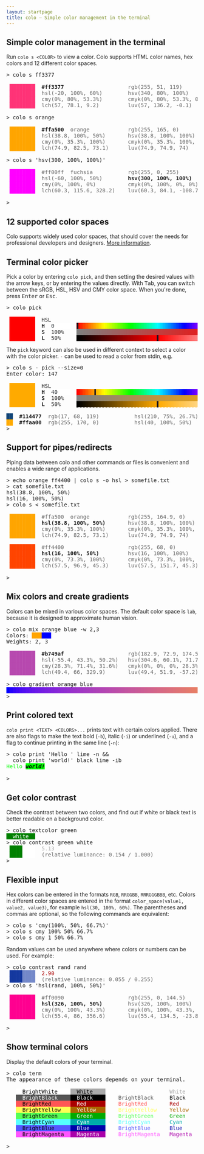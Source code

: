 ```yaml
---
layout: startpage
title: colo – Simple color management in the terminal
---
```


## Simple color management in the terminal

Run `colo s <COLOR>` to view a color. Colo supports HTML color names, hex colors and 12 different color spaces.

<pre class="h-terminal">
<span class="h-shell">&gt; </span><span class="h-cmd">colo</span> <span class="h-hl">s</span> <span class="h-arg">ff3377</span>

<span style='color:#ff3377'> ████████</span>  <b>#ff3377</b>                    <span style='opacity:0.67'>rgb(255, 51, 119)        </span>
<span style='color:#ff3377'> ████████</span>  <span style='opacity:0.67'>hsl(-20, 100%, 60%)      </span>  <span style='opacity:0.67'>hsv(340, 80%, 100%)      </span>
<span style='color:#ff3377'> ████████</span>  <span style='opacity:0.67'>cmy(0%, 80%, 53.3%)      </span>  <span style='opacity:0.67'>cmyk(0%, 80%, 53.3%, 0%) </span>
<span style='color:#ff3377'> ████████</span>  <span style='opacity:0.67'>lch(57, 78.1, 9.2)       </span>  <span style='opacity:0.67'>luv(57, 136.2, -0.1)     </span>

<span class="h-shell">&gt; </span><span class="h-cmd">colo</span> <span class="h-hl">s</span> <span class="h-arg">orange</span>

<span style='color:#ffa500'> ████████</span>  <b>#ffa500</b>  <span style='opacity:0.67'>orange          </span>  <span style='opacity:0.67'>rgb(255, 165, 0)         </span>
<span style='color:#ffa500'> ████████</span>  <span style='opacity:0.67'>hsl(38.8, 100%, 50%)     </span>  <span style='opacity:0.67'>hsv(38.8, 100%, 100%)    </span>
<span style='color:#ffa500'> ████████</span>  <span style='opacity:0.67'>cmy(0%, 35.3%, 100%)     </span>  <span style='opacity:0.67'>cmyk(0%, 35.3%, 100%, 0%)</span>
<span style='color:#ffa500'> ████████</span>  <span style='opacity:0.67'>lch(74.9, 82.5, 73.1)    </span>  <span style='opacity:0.67'>luv(74.9, 74.9, 74)      </span>

<span class="h-shell">&gt; </span><span class="h-cmd">colo</span> <span class="h-hl">s</span> <span class='h-str'>&#39;hsv(300, 100%, 100%)&#39;</span>

<span style='color:#ff00ff'> ████████</span>  <span style='opacity:0.67'>#ff00ff</span>  <span style='opacity:0.67'>fuchsia         </span>  <span style='opacity:0.67'>rgb(255, 0, 255)         </span>
<span style='color:#ff00ff'> ████████</span>  <span style='opacity:0.67'>hsl(-60, 100%, 50%)      </span>  <b>hsv(300, 100%, 100%)     </b>
<span style='color:#ff00ff'> ████████</span>  <span style='opacity:0.67'>cmy(0%, 100%, 0%)        </span>  <span style='opacity:0.67'>cmyk(0%, 100%, 0%, 0%)   </span>
<span style='color:#ff00ff'> ████████</span>  <span style='opacity:0.67'>lch(60.3, 115.6, 328.2)  </span>  <span style='opacity:0.67'>luv(60.3, 84.1, -108.7)  </span>

<span class="h-shell">&gt; </span><span class="h-caret"> </span>
</pre>

## 12 supported color spaces

Colo supports widely used color spaces, that should cover the needs for professional developers and designers. [More information](color_spaces.md).


## Terminal color picker

Pick a color by entering `colo pick`, and then setting the desired values with the arrow keys, or by entering the values directly. With <kbd>Tab</kbd>, you can switch between the sRGB, HSL, HSV and CMY color space. When you're done, press <kbd>Enter</kbd> or <kbd>Esc</kbd>.

<pre class="h-terminal">
<span class="h-shell">&gt;</span> <span class="h-cmd">colo</span> <span class="h-hl">pick</span>

 <span style="background-color:#FF0000">        </span>  HSL
 <span style="background-color:#FF0000">        </span>  <b>H</b>  <span style="background-color:#FFFFFF"><font color="#292F34">0     </font></span> <font color="#FF0000">▕</font><span style="background-color:#FF0F00"><font color="#171421">▌</font></span><span style="background-color:#FF2E00"><font color="#FF1F00">▌</font></span><span style="background-color:#FF4D00"><font color="#FF3D00">▌</font></span><span style="background-color:#FF6B00"><font color="#FF5C00">▌</font></span><span style="background-color:#FF8A00"><font color="#FF7A00">▌</font></span><span style="background-color:#FFA800"><font color="#FF9900">▌</font></span><span style="background-color:#FFC700"><font color="#FFB800">▌</font></span><span style="background-color:#FFE600"><font color="#FFD600">▌</font></span><span style="background-color:#FAFF00"><font color="#FFF500">▌</font></span><span style="background-color:#DBFF00"><font color="#EBFF00">▌</font></span><span style="background-color:#BDFF00"><font color="#CCFF00">▌</font></span><span style="background-color:#9EFF00"><font color="#ADFF00">▌</font></span><span style="background-color:#80FF00"><font color="#8FFF00">▌</font></span><span style="background-color:#61FF00"><font color="#70FF00">▌</font></span><span style="background-color:#42FF00"><font color="#52FF00">▌</font></span><span style="background-color:#24FF00"><font color="#33FF00">▌</font></span><span style="background-color:#05FF00"><font color="#14FF00">▌</font></span><span style="background-color:#00FF19"><font color="#00FF0A">▌</font></span><span style="background-color:#00FF38"><font color="#00FF29">▌</font></span><span style="background-color:#00FF57"><font color="#00FF47">▌</font></span><span style="background-color:#00FF75"><font color="#00FF66">▌</font></span><span style="background-color:#00FF94"><font color="#00FF85">▌</font></span><span style="background-color:#00FFB3"><font color="#00FFA3">▌</font></span><span style="background-color:#00FFD1"><font color="#00FFC2">▌</font></span><span style="background-color:#00FFF0"><font color="#00FFE0">▌</font></span><span style="background-color:#00F0FF"><font color="#00FFFF">▌</font></span><span style="background-color:#00D1FF"><font color="#00E0FF">▌</font></span><span style="background-color:#00B2FF"><font color="#00C2FF">▌</font></span><span style="background-color:#0094FF"><font color="#00A3FF">▌</font></span><span style="background-color:#0075FF"><font color="#0085FF">▌</font></span><span style="background-color:#0057FF"><font color="#0066FF">▌</font></span><span style="background-color:#0038FF"><font color="#0047FF">▌</font></span><span style="background-color:#001AFF"><font color="#0029FF">▌</font></span><span style="background-color:#0500FF"><font color="#000AFF">▌</font></span><span style="background-color:#2400FF"><font color="#1400FF">▌</font></span><span style="background-color:#4200FF"><font color="#3300FF">▌</font></span><span style="background-color:#6100FF"><font color="#5200FF">▌</font></span><span style="background-color:#8000FF"><font color="#7000FF">▌</font></span><span style="background-color:#9E00FF"><font color="#8F00FF">▌</font></span><span style="background-color:#BD00FF"><font color="#AD00FF">▌</font></span><span style="background-color:#DB00FF"><font color="#CC00FF">▌</font></span><span style="background-color:#FA00FF"><font color="#EB00FF">▌</font></span><span style="background-color:#FF00E6"><font color="#FF00F5">▌</font></span><span style="background-color:#FF00C7"><font color="#FF00D6">▌</font></span><span style="background-color:#FF00A8"><font color="#FF00B8">▌</font></span><span style="background-color:#FF008A"><font color="#FF0099">▌</font></span><span style="background-color:#FF006B"><font color="#FF007A">▌</font></span><span style="background-color:#FF004C"><font color="#FF005C">▌</font></span><span style="background-color:#FF002E"><font color="#FF003D">▌</font></span><span style="background-color:#FF000F"><font color="#FF001F">▌</font></span><font color="#FF0000">▏</font>
 <span style="background-color:#FF0000">        </span>  <b>S</b>  100%   <font color="#808080">▕</font><span style="background-color:#817E7E"><font color="#808080">▌</font></span><span style="background-color:#837C7C"><font color="#827D7D">▌</font></span><span style="background-color:#867979"><font color="#857A7A">▌</font></span><span style="background-color:#887777"><font color="#877878">▌</font></span><span style="background-color:#8B7474"><font color="#8A7575">▌</font></span><span style="background-color:#8E7171"><font color="#8C7373">▌</font></span><span style="background-color:#906F6F"><font color="#8F7070">▌</font></span><span style="background-color:#936C6C"><font color="#916E6E">▌</font></span><span style="background-color:#956A6A"><font color="#946B6B">▌</font></span><span style="background-color:#986767"><font color="#966969">▌</font></span><span style="background-color:#9A6565"><font color="#996666">▌</font></span><span style="background-color:#9D6262"><font color="#9C6363">▌</font></span><span style="background-color:#9F6060"><font color="#9E6161">▌</font></span><span style="background-color:#A25D5D"><font color="#A15E5E">▌</font></span><span style="background-color:#A45B5B"><font color="#A35C5C">▌</font></span><span style="background-color:#A75858"><font color="#A65959">▌</font></span><span style="background-color:#AA5555"><font color="#A85757">▌</font></span><span style="background-color:#AC5353"><font color="#AB5454">▌</font></span><span style="background-color:#AF5050"><font color="#AD5252">▌</font></span><span style="background-color:#B14E4E"><font color="#B04F4F">▌</font></span><span style="background-color:#B44B4B"><font color="#B34D4D">▌</font></span><span style="background-color:#B64949"><font color="#B54A4A">▌</font></span><span style="background-color:#B94646"><font color="#B84747">▌</font></span><span style="background-color:#BB4444"><font color="#BA4545">▌</font></span><span style="background-color:#BE4141"><font color="#BD4242">▌</font></span><span style="background-color:#C13E3E"><font color="#BF4040">▌</font></span><span style="background-color:#C33C3C"><font color="#C23D3D">▌</font></span><span style="background-color:#C63939"><font color="#C43B3B">▌</font></span><span style="background-color:#C83737"><font color="#C73838">▌</font></span><span style="background-color:#CB3434"><font color="#C93636">▌</font></span><span style="background-color:#CD3232"><font color="#CC3333">▌</font></span><span style="background-color:#D02F2F"><font color="#CF3030">▌</font></span><span style="background-color:#D22D2D"><font color="#D12E2E">▌</font></span><span style="background-color:#D52A2A"><font color="#D42B2B">▌</font></span><span style="background-color:#D72828"><font color="#D62929">▌</font></span><span style="background-color:#DA2525"><font color="#D92626">▌</font></span><span style="background-color:#DD2222"><font color="#DB2424">▌</font></span><span style="background-color:#DF2020"><font color="#DE2121">▌</font></span><span style="background-color:#E21D1D"><font color="#E01F1F">▌</font></span><span style="background-color:#E41B1B"><font color="#E31C1C">▌</font></span><span style="background-color:#E71818"><font color="#E61A1A">▌</font></span><span style="background-color:#E91616"><font color="#E81717">▌</font></span><span style="background-color:#EC1313"><font color="#EB1414">▌</font></span><span style="background-color:#EE1111"><font color="#ED1212">▌</font></span><span style="background-color:#F10E0E"><font color="#F00F0F">▌</font></span><span style="background-color:#F40B0B"><font color="#F20D0D">▌</font></span><span style="background-color:#F60909"><font color="#F50A0A">▌</font></span><span style="background-color:#F90606"><font color="#F70808">▌</font></span><span style="background-color:#FB0404"><font color="#FA0505">▌</font></span><span style="background-color:#171421"><font color="#FC0303">▌</font></span><font color="#FF0000">▏</font>
 <span style="background-color:#FF0000">        </span>  <b>L</b>  50%    <font color="#000000">▕</font><span style="background-color:#050000"><font color="#000000">▌</font></span><span style="background-color:#0F0000"><font color="#0A0000">▌</font></span><span style="background-color:#190000"><font color="#140000">▌</font></span><span style="background-color:#240000"><font color="#1F0000">▌</font></span><span style="background-color:#2E0000"><font color="#290000">▌</font></span><span style="background-color:#380000"><font color="#330000">▌</font></span><span style="background-color:#420000"><font color="#3D0000">▌</font></span><span style="background-color:#4D0000"><font color="#470000">▌</font></span><span style="background-color:#570000"><font color="#520000">▌</font></span><span style="background-color:#610000"><font color="#5C0000">▌</font></span><span style="background-color:#6B0000"><font color="#660000">▌</font></span><span style="background-color:#750000"><font color="#700000">▌</font></span><span style="background-color:#800000"><font color="#7A0000">▌</font></span><span style="background-color:#8A0000"><font color="#850000">▌</font></span><span style="background-color:#940000"><font color="#8F0000">▌</font></span><span style="background-color:#9E0000"><font color="#990000">▌</font></span><span style="background-color:#A80000"><font color="#A30000">▌</font></span><span style="background-color:#B30000"><font color="#AD0000">▌</font></span><span style="background-color:#BD0000"><font color="#B80000">▌</font></span><span style="background-color:#C70000"><font color="#C20000">▌</font></span><span style="background-color:#D10000"><font color="#CC0000">▌</font></span><span style="background-color:#DB0000"><font color="#D60000">▌</font></span><span style="background-color:#E60000"><font color="#E00000">▌</font></span><span style="background-color:#F00000"><font color="#EB0000">▌</font></span><span style="background-color:#FA0000"><font color="#F50000">▌</font></span><span style="background-color:#FF0505"><font color="#171421">▌</font></span><span style="background-color:#FF0F0F"><font color="#FF0A0A">▌</font></span><span style="background-color:#FF1A1A"><font color="#FF1414">▌</font></span><span style="background-color:#FF2424"><font color="#FF1F1F">▌</font></span><span style="background-color:#FF2E2E"><font color="#FF2929">▌</font></span><span style="background-color:#FF3838"><font color="#FF3333">▌</font></span><span style="background-color:#FF4242"><font color="#FF3D3D">▌</font></span><span style="background-color:#FF4D4D"><font color="#FF4747">▌</font></span><span style="background-color:#FF5757"><font color="#FF5252">▌</font></span><span style="background-color:#FF6161"><font color="#FF5C5C">▌</font></span><span style="background-color:#FF6B6B"><font color="#FF6666">▌</font></span><span style="background-color:#FF7575"><font color="#FF7070">▌</font></span><span style="background-color:#FF8080"><font color="#FF7A7A">▌</font></span><span style="background-color:#FF8A8A"><font color="#FF8585">▌</font></span><span style="background-color:#FF9494"><font color="#FF8F8F">▌</font></span><span style="background-color:#FF9E9E"><font color="#FF9999">▌</font></span><span style="background-color:#FFA8A8"><font color="#FFA3A3">▌</font></span><span style="background-color:#FFB3B3"><font color="#FFADAD">▌</font></span><span style="background-color:#FFBDBD"><font color="#FFB8B8">▌</font></span><span style="background-color:#FFC7C7"><font color="#FFC2C2">▌</font></span><span style="background-color:#FFD1D1"><font color="#FFCCCC">▌</font></span><span style="background-color:#FFDBDB"><font color="#FFD6D6">▌</font></span><span style="background-color:#FFE6E6"><font color="#FFE0E0">▌</font></span><span style="background-color:#FFF0F0"><font color="#FFEBEB">▌</font></span><span style="background-color:#FFFAFA"><font color="#FFF5F5">▌</font></span><font color="#FFFFFF">▏</font>
</pre>

The `pick` keyword can also be used in different context to select a color with the color picker. `-` can be used to read a color from stdin, e.g.

<pre class="h-terminal">
<span class="h-shell">&gt; </span><span class="h-cmd">colo</span> <span class="h-hl">s</span> <span class="h-flag">-</span> <span class="h-arg">pick</span> <span class="h-flag">--size</span><span class="h-arg">=0</span>
Enter color: 147

 <span style="background-color:#FFAA00">        </span>  HSL
 <span style="background-color:#FFAA00">        </span>  <b>H</b>  <span style="background-color:#FFFFFF"><font color="#292F34">40    </font></span> <font color="#FF0000">▕</font><span style="background-color:#FF0F00"><font color="#FF0000">▌</font></span><span style="background-color:#FF2E00"><font color="#FF1F00">▌</font></span><span style="background-color:#FF4D00"><font color="#FF3D00">▌</font></span><span style="background-color:#FF6B00"><font color="#FF5C00">▌</font></span><span style="background-color:#FF8A00"><font color="#FF7A00">▌</font></span><span style="background-color:#171421"><font color="#FF9900">▌</font></span><span style="background-color:#FFC700"><font color="#FFB800">▌</font></span><span style="background-color:#FFE600"><font color="#FFD600">▌</font></span><span style="background-color:#FAFF00"><font color="#FFF500">▌</font></span><span style="background-color:#DBFF00"><font color="#EBFF00">▌</font></span><span style="background-color:#BDFF00"><font color="#CCFF00">▌</font></span><span style="background-color:#9EFF00"><font color="#ADFF00">▌</font></span><span style="background-color:#80FF00"><font color="#8FFF00">▌</font></span><span style="background-color:#61FF00"><font color="#70FF00">▌</font></span><span style="background-color:#42FF00"><font color="#52FF00">▌</font></span><span style="background-color:#24FF00"><font color="#33FF00">▌</font></span><span style="background-color:#05FF00"><font color="#14FF00">▌</font></span><span style="background-color:#00FF19"><font color="#00FF0A">▌</font></span><span style="background-color:#00FF38"><font color="#00FF29">▌</font></span><span style="background-color:#00FF57"><font color="#00FF47">▌</font></span><span style="background-color:#00FF75"><font color="#00FF66">▌</font></span><span style="background-color:#00FF94"><font color="#00FF85">▌</font></span><span style="background-color:#00FFB3"><font color="#00FFA3">▌</font></span><span style="background-color:#00FFD1"><font color="#00FFC2">▌</font></span><span style="background-color:#00FFF0"><font color="#00FFE0">▌</font></span><span style="background-color:#00F0FF"><font color="#00FFFF">▌</font></span><span style="background-color:#00D1FF"><font color="#00E0FF">▌</font></span><span style="background-color:#00B2FF"><font color="#00C2FF">▌</font></span><span style="background-color:#0094FF"><font color="#00A3FF">▌</font></span><span style="background-color:#0075FF"><font color="#0085FF">▌</font></span><span style="background-color:#0057FF"><font color="#0066FF">▌</font></span><span style="background-color:#0038FF"><font color="#0047FF">▌</font></span><span style="background-color:#001AFF"><font color="#0029FF">▌</font></span><span style="background-color:#0500FF"><font color="#000AFF">▌</font></span><span style="background-color:#2400FF"><font color="#1400FF">▌</font></span><span style="background-color:#4200FF"><font color="#3300FF">▌</font></span><span style="background-color:#6100FF"><font color="#5200FF">▌</font></span><span style="background-color:#8000FF"><font color="#7000FF">▌</font></span><span style="background-color:#9E00FF"><font color="#8F00FF">▌</font></span><span style="background-color:#BD00FF"><font color="#AD00FF">▌</font></span><span style="background-color:#DB00FF"><font color="#CC00FF">▌</font></span><span style="background-color:#FA00FF"><font color="#EB00FF">▌</font></span><span style="background-color:#FF00E6"><font color="#FF00F5">▌</font></span><span style="background-color:#FF00C7"><font color="#FF00D6">▌</font></span><span style="background-color:#FF00A8"><font color="#FF00B8">▌</font></span><span style="background-color:#FF008A"><font color="#FF0099">▌</font></span><span style="background-color:#FF006B"><font color="#FF007A">▌</font></span><span style="background-color:#FF004C"><font color="#FF005C">▌</font></span><span style="background-color:#FF002E"><font color="#FF003D">▌</font></span><span style="background-color:#FF000F"><font color="#FF001F">▌</font></span><font color="#FF0000">▏</font>
 <span style="background-color:#FFAA00">        </span>  <b>S</b>  100%   <font color="#808080">▕</font><span style="background-color:#81807E"><font color="#808080">▌</font></span><span style="background-color:#83817C"><font color="#82807D">▌</font></span><span style="background-color:#868279"><font color="#85817A">▌</font></span><span style="background-color:#888277"><font color="#878278">▌</font></span><span style="background-color:#8B8374"><font color="#8A8375">▌</font></span><span style="background-color:#8E8471"><font color="#8C8473">▌</font></span><span style="background-color:#90856F"><font color="#8F8570">▌</font></span><span style="background-color:#93866C"><font color="#91856E">▌</font></span><span style="background-color:#95876A"><font color="#94866B">▌</font></span><span style="background-color:#988867"><font color="#968769">▌</font></span><span style="background-color:#9A8865"><font color="#998866">▌</font></span><span style="background-color:#9D8962"><font color="#9C8963">▌</font></span><span style="background-color:#9F8A60"><font color="#9E8A61">▌</font></span><span style="background-color:#A28B5D"><font color="#A18B5E">▌</font></span><span style="background-color:#A48C5B"><font color="#A38B5C">▌</font></span><span style="background-color:#A78D58"><font color="#A68C59">▌</font></span><span style="background-color:#AA8E55"><font color="#A88D57">▌</font></span><span style="background-color:#AC8E53"><font color="#AB8E54">▌</font></span><span style="background-color:#AF8F50"><font color="#AD8F52">▌</font></span><span style="background-color:#B1904E"><font color="#B0904F">▌</font></span><span style="background-color:#B4914B"><font color="#B3914D">▌</font></span><span style="background-color:#B69249"><font color="#B5914A">▌</font></span><span style="background-color:#B99346"><font color="#B89247">▌</font></span><span style="background-color:#BB9344"><font color="#BA9345">▌</font></span><span style="background-color:#BE9441"><font color="#BD9442">▌</font></span><span style="background-color:#C1953E"><font color="#BF9540">▌</font></span><span style="background-color:#C3963C"><font color="#C2963D">▌</font></span><span style="background-color:#C69739"><font color="#C4963B">▌</font></span><span style="background-color:#C89837"><font color="#C79738">▌</font></span><span style="background-color:#CB9934"><font color="#C99836">▌</font></span><span style="background-color:#CD9932"><font color="#CC9933">▌</font></span><span style="background-color:#D09A2F"><font color="#CF9A30">▌</font></span><span style="background-color:#D29B2D"><font color="#D19B2E">▌</font></span><span style="background-color:#D59C2A"><font color="#D49C2B">▌</font></span><span style="background-color:#D79D28"><font color="#D69C29">▌</font></span><span style="background-color:#DA9E25"><font color="#D99D26">▌</font></span><span style="background-color:#DD9F22"><font color="#DB9E24">▌</font></span><span style="background-color:#DF9F20"><font color="#DE9F21">▌</font></span><span style="background-color:#E2A01D"><font color="#E0A01F">▌</font></span><span style="background-color:#E4A11B"><font color="#E3A11C">▌</font></span><span style="background-color:#E7A218"><font color="#E6A21A">▌</font></span><span style="background-color:#E9A316"><font color="#E8A217">▌</font></span><span style="background-color:#ECA413"><font color="#EBA314">▌</font></span><span style="background-color:#EEA411"><font color="#EDA412">▌</font></span><span style="background-color:#F1A50E"><font color="#F0A50F">▌</font></span><span style="background-color:#F4A60B"><font color="#F2A60D">▌</font></span><span style="background-color:#F6A709"><font color="#F5A70A">▌</font></span><span style="background-color:#F9A806"><font color="#F7A708">▌</font></span><span style="background-color:#FBA904"><font color="#FAA805">▌</font></span><span style="background-color:#171421"><font color="#FCA903">▌</font></span><font color="#FFAA00">▏</font>
 <span style="background-color:#FFAA00">        </span>  <b>L</b>  50%    <font color="#000000">▕</font><span style="background-color:#050300"><font color="#000000">▌</font></span><span style="background-color:#0F0A00"><font color="#0A0700">▌</font></span><span style="background-color:#191100"><font color="#140E00">▌</font></span><span style="background-color:#241800"><font color="#1F1400">▌</font></span><span style="background-color:#2E1F00"><font color="#291B00">▌</font></span><span style="background-color:#382500"><font color="#332200">▌</font></span><span style="background-color:#422C00"><font color="#3D2900">▌</font></span><span style="background-color:#4D3300"><font color="#473000">▌</font></span><span style="background-color:#573A00"><font color="#523600">▌</font></span><span style="background-color:#614100"><font color="#5C3D00">▌</font></span><span style="background-color:#6B4700"><font color="#664400">▌</font></span><span style="background-color:#754E00"><font color="#704B00">▌</font></span><span style="background-color:#805500"><font color="#7A5200">▌</font></span><span style="background-color:#8A5C00"><font color="#855800">▌</font></span><span style="background-color:#946300"><font color="#8F5F00">▌</font></span><span style="background-color:#9E6900"><font color="#996600">▌</font></span><span style="background-color:#A87000"><font color="#A36D00">▌</font></span><span style="background-color:#B37700"><font color="#AD7400">▌</font></span><span style="background-color:#BD7E00"><font color="#B87A00">▌</font></span><span style="background-color:#C78500"><font color="#C28100">▌</font></span><span style="background-color:#D18B00"><font color="#CC8800">▌</font></span><span style="background-color:#DB9200"><font color="#D68F00">▌</font></span><span style="background-color:#E69900"><font color="#E09600">▌</font></span><span style="background-color:#F0A000"><font color="#EB9C00">▌</font></span><span style="background-color:#FAA700"><font color="#F5A300">▌</font></span><span style="background-color:#FFAC05"><font color="#171421">▌</font></span><span style="background-color:#FFAF0F"><font color="#FFAD0A">▌</font></span><span style="background-color:#FFB31A"><font color="#FFB114">▌</font></span><span style="background-color:#FFB624"><font color="#FFB41F">▌</font></span><span style="background-color:#FFB92E"><font color="#FFB829">▌</font></span><span style="background-color:#FFBD38"><font color="#FFBB33">▌</font></span><span style="background-color:#FFC042"><font color="#FFBE3D">▌</font></span><span style="background-color:#FFC44D"><font color="#FFC247">▌</font></span><span style="background-color:#FFC757"><font color="#FFC552">▌</font></span><span style="background-color:#FFCA61"><font color="#FFC95C">▌</font></span><span style="background-color:#FFCE6B"><font color="#FFCC66">▌</font></span><span style="background-color:#FFD175"><font color="#FFCF70">▌</font></span><span style="background-color:#FFD580"><font color="#FFD37A">▌</font></span><span style="background-color:#FFD88A"><font color="#FFD685">▌</font></span><span style="background-color:#FFDB94"><font color="#FFDA8F">▌</font></span><span style="background-color:#FFDF9E"><font color="#FFDD99">▌</font></span><span style="background-color:#FFE2A8"><font color="#FFE0A3">▌</font></span><span style="background-color:#FFE6B3"><font color="#FFE4AD">▌</font></span><span style="background-color:#FFE9BD"><font color="#FFE7B8">▌</font></span><span style="background-color:#FFECC7"><font color="#FFEBC2">▌</font></span><span style="background-color:#FFF0D1"><font color="#FFEECC">▌</font></span><span style="background-color:#FFF3DB"><font color="#FFF1D6">▌</font></span><span style="background-color:#FFF7E6"><font color="#FFF5E0">▌</font></span><span style="background-color:#FFFAF0"><font color="#FFF8EB">▌</font></span><span style="background-color:#FFFDFA"><font color="#FFFCF5">▌</font></span><font color="#FFFFFF">▏</font>

<span style='color:#114477'>██</span>  <b>#114477</b>  <span style='opacity:0.67'>rgb(17, 68, 119)         </span>  <span style='opacity:0.67'>hsl(210, 75%, 26.7%)     </span>
<span style='color:#ffaa00'>██</span>  <b>#ffaa00</b>  <span style='opacity:0.67'>rgb(255, 170, 0)         </span>  <span style='opacity:0.67'>hsl(40, 100%, 50%)       </span>
<span class="h-shell">&gt; </span><span class="h-caret"> </span>
</pre>


## Support for pipes/redirects

Piping data between colo and other commands or files is convenient and enables a wide range of applications.

<pre class="h-terminal">
<span class="h-shell">&gt; </span><span class="h-cmd">echo</span> <span class="h-arg">orange</span> <span class="h-arg">ff4400</span> <span class='h-pipe'>|</span> <span class="h-cmd">colo</span> <span class="h-hl">s</span> <span class="h-flag">-o</span> <span class="h-arg">hsl</span> <span class='h-pipe'>&gt;</span> <span class='h-pipe'>somefile.txt</span>
<span class="h-shell">&gt; </span><span class="h-cmd">cat</span> <span class="h-arg">somefile.txt</span>
hsl(38.8, 100%, 50%)
hsl(16, 100%, 50%)
<span class="h-shell">&gt; </span><span class="h-cmd">colo</span> <span class="h-hl">s</span> <span class='h-pipe'>&lt;</span> <span class='h-pipe'>somefile.txt</span>

<span style='color:#ffa500'> ████████</span>  <span style='opacity:0.67'>#ffa500</span>  <span style='opacity:0.67'>orange          </span>  <span style='opacity:0.67'>rgb(255, 164.9, 0)       </span>
<span style='color:#ffa500'> ████████</span>  <b>hsl(38.8, 100%, 50%)     </b>  <span style='opacity:0.67'>hsv(38.8, 100%, 100%)    </span>
<span style='color:#ffa500'> ████████</span>  <span style='opacity:0.67'>cmy(0%, 35.3%, 100%)     </span>  <span style='opacity:0.67'>cmyk(0%, 35.3%, 100%, 0%)</span>
<span style='color:#ffa500'> ████████</span>  <span style='opacity:0.67'>lch(74.9, 82.5, 73.1)    </span>  <span style='opacity:0.67'>luv(74.9, 74.9, 74)      </span>

<span style='color:#ff4400'> ████████</span>  <span style='opacity:0.67'>#ff4400</span>                    <span style='opacity:0.67'>rgb(255, 68, 0)          </span>
<span style='color:#ff4400'> ████████</span>  <b>hsl(16, 100%, 50%)       </b>  <span style='opacity:0.67'>hsv(16, 100%, 100%)      </span>
<span style='color:#ff4400'> ████████</span>  <span style='opacity:0.67'>cmy(0%, 73.3%, 100%)     </span>  <span style='opacity:0.67'>cmyk(0%, 73.3%, 100%, 0%)</span>
<span style='color:#ff4400'> ████████</span>  <span style='opacity:0.67'>lch(57.5, 96.9, 45.3)    </span>  <span style='opacity:0.67'>luv(57.5, 151.7, 45.3)   </span>

<span class="h-shell">&gt; </span><span class="h-caret"> </span>
</pre>

## Mix colors and create gradients

Colors can be mixed in various color spaces. The default color space is `lab`, because it is designed to approximate human vision.

<pre class="h-terminal">
<span class="h-shell">&gt; </span><span class="h-cmd">colo</span> <span class="h-hl">mix</span> <span class="h-arg">orange</span> <span class="h-arg">blue</span> <span class="h-flag">-w</span> <span class="h-arg">2,3</span>
Colors: <span style='background:#ffa500'>   </span><span style='background:#0000ff'>   </span>
Weights: 2, 3

<span style='color:#b749af'> ████████</span>  <b>#b749af</b>                    <span style='opacity:0.67'>rgb(182.9, 72.9, 174.5)  </span>
<span style='color:#b749af'> ████████</span>  <span style='opacity:0.67'>hsl(-55.4, 43.3%, 50.2%) </span>  <span style='opacity:0.67'>hsv(304.6, 60.1%, 71.7%) </span>
<span style='color:#b749af'> ████████</span>  <span style='opacity:0.67'>cmy(28.3%, 71.4%, 31.6%) </span>  <span style='opacity:0.67'>cmyk(0%, 0%, 0%, 28.3%)  </span>
<span style='color:#b749af'> ████████</span>  <span style='opacity:0.67'>lch(49.4, 66, 329.9)     </span>  <span style='opacity:0.67'>luv(49.4, 51.9, -57.2)   </span>

<span class="h-shell">&gt; </span><span class="h-cmd">colo</span> <span class="h-hl">gradient</span> <span class="h-arg">orange</span> <span class="h-arg">blue</span>
<span style='background:#0000ff'> </span><span style='background:#2302fc'> </span><span style='background:#3305fa'> </span><span style='background:#3f08f7'> </span><span style='background:#490bf5'> </span><span style='background:#510ef2'> </span><span style='background:#5911f0'> </span><span style='background:#5f14ed'> </span><span style='background:#6516eb'> </span><span style='background:#6b19e8'> </span><span style='background:#701be5'> </span><span style='background:#751de3'> </span><span style='background:#7a20e0'> </span><span style='background:#7e22de'> </span><span style='background:#8224db'> </span><span style='background:#8626d9'> </span><span style='background:#8a29d6'> </span><span style='background:#8e2bd4'> </span><span style='background:#912dd1'> </span><span style='background:#942fcf'> </span><span style='background:#9831cc'> </span><span style='background:#9b33c9'> </span><span style='background:#9e35c7'> </span><span style='background:#a137c4'> </span><span style='background:#a43ac2'> </span><span style='background:#a63cbf'> </span><span style='background:#a93ebd'> </span><span style='background:#ac40ba'> </span><span style='background:#ae42b8'> </span><span style='background:#b144b5'> </span><span style='background:#b346b3'> </span><span style='background:#b648b0'> </span><span style='background:#b84aae'> </span><span style='background:#ba4cab'> </span><span style='background:#bc4ea8'> </span><span style='background:#be50a6'> </span><span style='background:#c052a3'> </span><span style='background:#c354a1'> </span><span style='background:#c5569e'> </span><span style='background:#c6589c'> </span><span style='background:#c85a99'> </span><span style='background:#ca5b96'> </span><span style='background:#cc5d94'> </span><span style='background:#ce5f91'> </span><span style='background:#d0618f'> </span><span style='background:#d1638c'> </span><span style='background:#d36589'> </span><span style='background:#d56787'> </span><span style='background:#d76984'> </span><span style='background:#d86b81'> </span><span style='background:#da6d7f'> </span><span style='background:#db6f7c'> </span><span style='background:#dd7179'> </span><span style='background:#de7376'> </span><span style='background:#e07574'> </span><span style='background:#e17771'> </span><span style='background:#e3796e'> </span><span style='background:#e47b6b'> </span><span style='background:#e67d68'> </span><span style='background:#e77e65'> </span><span style='background:#e88062'> </span><span style='background:#ea825f'> </span><span style='background:#eb845c'> </span><span style='background:#ec8659'> </span><span style='background:#ee8856'> </span><span style='background:#ef8a52'> </span><span style='background:#f08c4f'> </span><span style='background:#f18e4b'> </span><span style='background:#f39048'> </span><span style='background:#f49244'> </span><span style='background:#f59440'> </span><span style='background:#f6963c'> </span><span style='background:#f79838'> </span><span style='background:#f89933'> </span><span style='background:#fa9b2e'> </span><span style='background:#fb9d28'> </span><span style='background:#fc9f22'> </span><span style='background:#fda11a'> </span><span style='background:#fea310'> </span><span style='background:#ffa500'> </span>
<span class="h-shell">&gt; </span><span class="h-caret"> </span>
</pre>

## Print colored text

`colo print <TEXT> <COLORS>...` prints text with certain colors applied. There are also flags to make the text bold (`-b`), italic (`-i`) or underlined (`-u`), and a flag to continue printing in the same line (`-n`):

<pre class="h-terminal">
<span class="h-shell">&gt; </span><span class="h-cmd">colo</span> <span class="h-hl">print</span> <span class='h-str'>&#39;Hello &#39;</span> <span class="h-arg">lime</span> <span class="h-flag">-n</span> <span class='h-punct'>&amp;&amp;</span>
  <span class="h-cmd">colo</span> <span class="h-hl">print</span> <span class='h-str'>&#39;world!&#39;</span> <span class="h-arg">black</span> <span class="h-arg">lime</span> <span class="h-flag">-ib</span>
<span style='color:#00ff00'>Hello </span><b><i><span style='background:#00ff00'><span style='color:#000000'>world!
</span></span></i></b>
<span class="h-shell">&gt; </span><span class="h-caret"> </span>
</pre>

## Get color contrast

Check the contrast between two colors, and find out if white or black text is better readable on a background color.

<pre class="h-terminal">
<span class="h-shell">&gt; </span><span class="h-cmd">colo</span> <span class="h-hl">textcolor</span> <span class="h-arg">green</span>
<span style='background:#008000'><span style='color:#ffffff'>  white  </span></span>
<span class="h-shell">&gt; </span><span class="h-cmd">colo</span> <span class="h-hl">contrast</span> <span class="h-arg">green</span> <span class="h-arg">white</span>
 <span style='color:#008000'>████</span><span style='color:#ffffff'>████</span>  <span style='color:#aaa'>5.13</span>
 <span style='color:#008000'>████</span><span style='color:#ffffff'>████</span>  <span style='opacity:0.67'>(relative luminance: 0.154 / 1.000)</span>
<span class="h-shell">&gt; </span><span class="h-caret"> </span>
</pre>

## Flexible input

Hex colors can be entered in the formats `RGB`, `RRGGBB`, `RRRGGGBBB`, etc. Colors in different color spaces are entered in the format `color_space(value1, value2, value3)`, for example `hsl(30, 100%, 60%)`. The parentheses and commas are optional, so the following commands are equivalent:

<pre class="h-terminal">
<span class="h-shell">&gt; </span><span class="h-cmd">colo</span> <span class="h-hl">s</span> <span class='h-str'>&#39;cmy(100%, 50%, 66.7%)&#39;</span>
<span class="h-shell">&gt; </span><span class="h-cmd">colo</span> <span class="h-hl">s</span> <span class="h-arg">cmy</span> <span class="h-arg">100%</span> <span class="h-arg">50%</span> <span class="h-arg">66.7%</span>
<span class="h-shell">&gt; </span><span class="h-cmd">colo</span> <span class="h-hl">s</span> <span class="h-arg">cmy</span> <span class="h-arg">1</span> <span class="h-arg">50%</span> <span class="h-arg">66.7%</span>
</pre>

Random values can be used anywhere where colors or numbers can be used. For example:

<pre class="h-terminal">
<span class="h-shell">&gt; </span><span class="h-cmd">colo</span> <span class="h-hl">contrast</span> <span class="h-arg">rand</span> <span class="h-arg">rand</span>
 <span style='color:#14389f'>████</span><span style='color:#7388c9'>████</span>  <span style='color:#a00'>2.90</span>
 <span style='color:#14389f'>████</span><span style='color:#7388c9'>████</span>  <span style='opacity:0.67'>(relative luminance: 0.055 / 0.255)</span>
<span class="h-shell">&gt; </span><span class="h-cmd">colo</span> <span class="h-hl">s</span> <span class='h-str'>&#39;hsl(rand, 100%, 50%)&#39;</span>

<span style='color:#ff0090'> ████████</span>  <span style='opacity:0.67'>#ff0090</span>                    <span style='opacity:0.67'>rgb(255, 0, 144.5)       </span>
<span style='color:#ff0090'> ████████</span>  <b>hsl(326, 100%, 50%)      </b>  <span style='opacity:0.67'>hsv(326, 100%, 100%)     </span>
<span style='color:#ff0090'> ████████</span>  <span style='opacity:0.67'>cmy(0%, 100%, 43.3%)     </span>  <span style='opacity:0.67'>cmyk(0%, 100%, 43.3%, 0%)</span>
<span style='color:#ff0090'> ████████</span>  <span style='opacity:0.67'>lch(55.4, 86, 356.6)     </span>  <span style='opacity:0.67'>luv(55.4, 134.5, -23.8)  </span>

<span class="h-shell">&gt; </span><span class="h-caret"> </span>
</pre>

## Show terminal colors

Display the default colors of your terminal.

<pre class="h-terminal">
<span class="h-shell">&gt; </span><span class="h-cmd">colo</span> <span class="h-hl">term</span>
The appearance of these colors depends on your terminal.

   <span style='background:#fff'><span style='color:#000'>  BrightWhite    </span></span><span style='background:#aaa'><span style='color:#000'>  White    </span></span>  <span style='color:#fff'>  BrightWhite</span>   <span style='color:#aaa'>  White</span>
   <span style='background:#555'><span style='color:#fff'>  BrightBlack    </span></span><span style='background:#000'><span style='color:#fff'>  Black    </span></span>  <span style='color:#555'>  BrightBlack</span>   <span style='color:#000'>  Black</span>
   <span style='background:#f55'><span style='color:#000'>  BrightRed      </span></span><span style='background:#a00'><span style='color:#fff'>  Red      </span></span>  <span style='color:#f55'>  BrightRed</span>     <span style='color:#a00'>  Red</span>
   <span style='background:#ff5'><span style='color:#000'>  BrightYellow   </span></span><span style='background:#a60'><span style='color:#fff'>  Yellow   </span></span>  <span style='color:#ff5'>  BrightYellow</span>  <span style='color:#a60'>  Yellow</span>
   <span style='background:#5f5'><span style='color:#000'>  BrightGreen    </span></span><span style='background:#0a0'><span style='color:#fff'>  Green    </span></span>  <span style='color:#5f5'>  BrightGreen</span>   <span style='color:#0a0'>  Green</span>
   <span style='background:#5ff'><span style='color:#000'>  BrightCyan     </span></span><span style='background:#0aa'><span style='color:#fff'>  Cyan     </span></span>  <span style='color:#5ff'>  BrightCyan</span>    <span style='color:#0aa'>  Cyan</span>
   <span style='background:#55f'><span style='color:#000'>  BrightBlue     </span></span><span style='background:#00a'><span style='color:#fff'>  Blue     </span></span>  <span style='color:#55f'>  BrightBlue</span>    <span style='color:#00a'>  Blue</span>
   <span style='background:#f5f'><span style='color:#000'>  BrightMagenta  </span></span><span style='background:#a0a'><span style='color:#fff'>  Magenta  </span></span>  <span style='color:#f5f'>  BrightMagenta</span> <span style='color:#a0a'>  Magenta</span>

<span class="h-shell">&gt; </span><span class="h-caret"> </span>
</pre>

<!--
## Experimental features

To get these features, build `colo` from the main branch:

<pre class="h-terminal">
<span class="h-shell">&gt; </span><span class="h-cmd">cargo</span> <span class="h-hl">install</span> <span class="h-flag">--git</span> <span class="h-arg">https://github.com/Aloso/colo</span>
</pre>
-->
